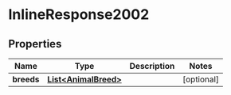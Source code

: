 # InlineResponse2002

## Properties
Name | Type | Description | Notes
------------ | ------------- | ------------- | -------------
**breeds** | [**List&lt;AnimalBreed&gt;**](AnimalBreed.md) |  |  [optional]
